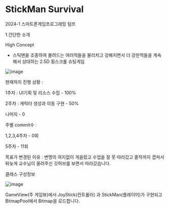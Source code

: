 # StickMan Survival
2024-1 스마트폰게임프로그래밍 텀프

1.간단한 소개

High Concept
- 스틱맨을 조종하여 몰려드는 여러적들을 물리치고 강해지면서 더 강한적들을 계속해서 상대하는 2.5D 횡스크롤 슈팅게임 

![image](https://github.com/jun2hg/SmartPhoneGameProgramming/assets/104408406/f07b687c-f917-429e-926b-09b06b471d0d)  


현재까지 진행 상황 :  


1주차 :  UI기획 및 리소스 수집 - 100%    


2주차 : 캐릭터 생성과 이동 구현 - 50%   


나머지 - 0   




주별 commit수 :   


1,2,3,4주차 - 0회  

5주차 - 11회  


목표가 변경된 이유 :
변명의 여지없이 게을렀고 수업을 잘 못 따라갔고 졸작까지 겹쳐서 뒤늦게 교수님이 올려주신 깃허브를 보면서 따라갔습니다.  


  
클래스 구성정보  



![image](https://github.com/jun2hg/SmartPhoneGameProgramming/assets/104408406/c12e285d-2340-4c1d-86df-6da74b6a74af)  




GameView(주 게임뷰)에서 JoyStick(컨트롤러) 과 StickMan(플레이어)가 구현되고 BitmapPool에서 Bitmap을 로드합니다.



